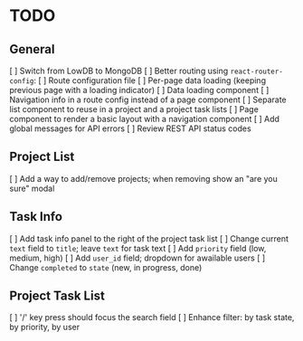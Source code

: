 # TODO

## General

[ ] Switch from LowDB to MongoDB
[ ] Better routing using `react-router-config`:
    [ ] Route configuration file
    [ ] Per-page data loading (keeping previous page with a loading indicator)
    [ ] Data loading component
    [ ] Navigation info in a route config instead of a page component
[ ] Separate list component to reuse in a project and a project task lists
[ ] Page component to render a basic layout with a navigation component
[ ] Add global messages for API errors
[ ] Review REST API status codes

## Project List

[ ] Add a way to add/remove projects; when removing show an "are you sure" modal

## Task Info

[ ] Add task info panel to the right of the project task list
    [ ] Change current `text` field to `title`; leave `text` for task text
    [ ] Add `priority` field (low, medium, high)
    [ ] Add `user_id` field; dropdown for awailable users
    [ ] Change `completed` to `state` (new, in progress, done)

## Project Task List

[ ] '/' key press should focus the search field
[ ] Enhance filter: by task state, by priority, by user